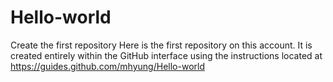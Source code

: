 # Hello-world
Create the first repository
Here is the first repository on this account. It is created entirely within the GitHub interface using the instructions located at https://guides.github.com/mhyung/Hello-world
